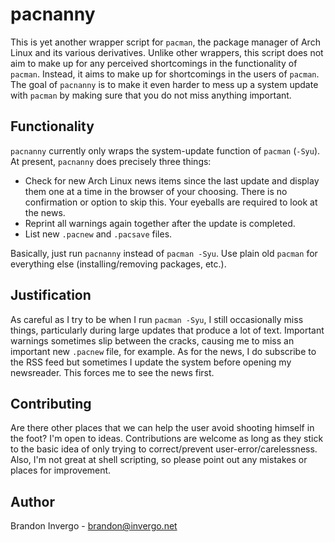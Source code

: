 # pacnanny

This is yet another wrapper script for `pacman`, the package manager
of Arch Linux and its various derivatives. Unlike other wrappers, this
script does not aim to make up for any perceived shortcomings in the
functionality of `pacman`. Instead, it aims to make up for
shortcomings in the users of `pacman`. The goal of `pacnanny` is to
make it even harder to mess up a system update with `pacman` by making
sure that you do not miss anything important.

## Functionality

`pacnanny` currently only wraps the system-update function of `pacman`
(`-Syu`). At present, `pacnanny` does precisely three things:

* Check for new Arch Linux news items since the last update and
  display them one at a time in the browser of your choosing. There is
  no confirmation or option to skip this. Your eyeballs are required
  to look at the news.
* Reprint all warnings again together after the update is completed.
* List new `.pacnew` and `.pacsave` files.

Basically, just run `pacnanny` instead of `pacman -Syu`. Use plain old
`pacman` for everything else (installing/removing packages, etc.).

## Justification

As careful as I try to be when I run `pacman -Syu`, I still
occasionally miss things, particularly during large updates that
produce a lot of text. Important warnings sometimes slip between the
cracks, causing me to miss an important new `.pacnew` file, for
example. As for the news, I do subscribe to the RSS feed but sometimes
I update the system before opening my newsreader. This forces me to
see the news first.

## Contributing

Are there other places that we can help the user avoid shooting
himself in the foot? I'm open to ideas. Contributions are welcome as
long as they stick to the basic idea of only trying to correct/prevent
user-error/carelessness. Also, I'm not great at shell scripting, so
please point out any mistakes or places for improvement.

## Author

Brandon Invergo - <brandon@invergo.net>
